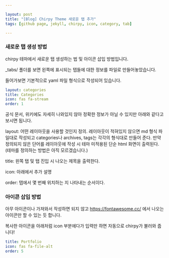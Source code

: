 ```yaml
---

layout: post
title: "[Blog] Chirpy Theme 새로운 탭 추가"
tags: [github page, jekyll, chirpy, icon, category, tab]

---
```


### 새로운 탭 생성 방법

chirpy 테마에서 새로운 탭 생성하는 법 및 아이콘 삽입 방법입니다.

_tabs/ 폴더를 보면 왼쪽에 표시되는 탭들에 대한 정보를 파일로 만들어놓았습니다.

들어가보면 기본적으로 yaml 파일 형식으로 작성되어 있습니다.

```yaml
layout: categories
title: Categories
icon: fas fa-stream
order: 1
```

공식 문서, 위키에도 자세히 나와있지 않아 정확한 정보가 아닐 수 있지만 아래와 같다고 보시면 됩니다.

layout: 어떤 레이아웃을 사용할 것인지 정의. 레이아웃이 적혀있지 않으면 md 형식 파일대로 작성되고 categories나 archives, tags는 각각의 형식대로 만들어 준다. 만약 정의되지 않은 단어를 레이아웃에 작성 시 테마 미적용된 단순 html 화면이 출력된다.(테마를 정의하는 방법은 아직 모르겠습니다.)

title: 왼쪽 탭 및 탭 진입 시 나오는 제목을 출력한다.

icon: 아래에서 추가 설명

order: 탭에서 몇 번째 위치하는 지 나타내는 순서이다.



### 아이콘 삽입 방법

아무 아이콘이나 가져와서 작성하면 되지 않고 https://fontawesome.cc/ 에서 나오는 아이콘만 할 수 있는 듯 합니다. 

복사한 아이콘을 아래처럼 icon 부분에다가 입력만 하면 자동으로 chirpy가 불러와 줍니다!

```yaml
title: Portfolio
icon: fas fa-file-alt
order: 5
```
